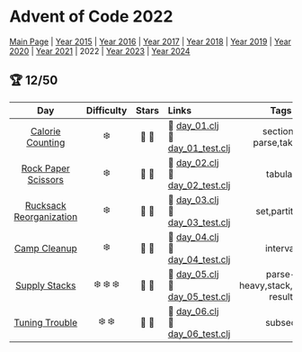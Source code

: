 # Advent of Code 2022

[Main Page](https://adventofcode.com/2022) | [Year 2015](/src/aoclj/year_2015/) | [Year 2016](/src/aoclj/year_2016/) | [Year 2017](/src/aoclj/year_2017/) | [Year 2018](/src/aoclj/year_2018/) | [Year 2019](/src/aoclj/year_2019/) | [Year 2020](/src/aoclj/year_2020/) | [Year 2021](/src/aoclj/year_2021/) | 2022 | [Year 2023](/src/aoclj/year_2023/) | [Year 2024](/src/aoclj/year_2024/)

## :trophy: 12/50

| Day | Difficulty | Stars | Links | Tags |
|:---: | :---: | :---: | :--- | :----: |
[Calorie Counting](http://www.adventofcode.com/2022/day/1)|:snowflake:|:star2: :star2:|:small_orange_diamond: [day_01.clj](/src/aoclj/year_2022/day_01.clj) <br /> :small_orange_diamond: [day_01_test.clj](/test/aoclj/year_2022/day_01_test.clj)|section-parse,take-n
[Rock Paper Scissors](http://www.adventofcode.com/2022/day/2)|:snowflake:|:star2: :star2:|:small_orange_diamond: [day_02.clj](/src/aoclj/year_2022/day_02.clj) <br /> :small_orange_diamond: [day_02_test.clj](/test/aoclj/year_2022/day_02_test.clj)|tabular
[Rucksack Reorganization](http://www.adventofcode.com/2022/day/3)|:snowflake:|:star2: :star2:|:small_orange_diamond: [day_03.clj](/src/aoclj/year_2022/day_03.clj) <br /> :small_orange_diamond: [day_03_test.clj](/test/aoclj/year_2022/day_03_test.clj)|set,partition
[Camp Cleanup](http://www.adventofcode.com/2022/day/4)|:snowflake:|:star2: :star2:|:small_orange_diamond: [day_04.clj](/src/aoclj/year_2022/day_04.clj) <br /> :small_orange_diamond: [day_04_test.clj](/test/aoclj/year_2022/day_04_test.clj)|interval
[Supply Stacks](http://www.adventofcode.com/2022/day/5)|:snowflake: :snowflake: :snowflake:|:star2: :star2:|:small_orange_diamond: [day_05.clj](/src/aoclj/year_2022/day_05.clj) <br /> :small_orange_diamond: [day_05_test.clj](/test/aoclj/year_2022/day_05_test.clj)|parse-heavy,stack,string-result
[Tuning Trouble](http://www.adventofcode.com/2022/day/6)|:snowflake: :snowflake:|:star2: :star2:|:small_orange_diamond: [day_06.clj](/src/aoclj/year_2022/day_06.clj) <br /> :small_orange_diamond: [day_06_test.clj](/test/aoclj/year_2022/day_06_test.clj)|subseq
